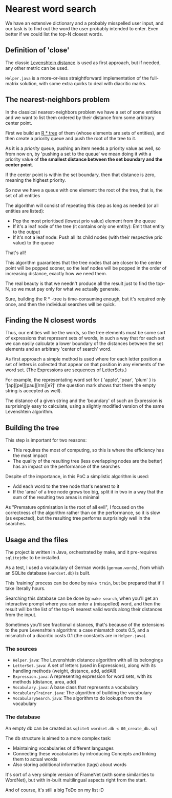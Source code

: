 # Nearest word search

We have an extensive dictionary and a probably misspelled user input, and our task is to find out the word the
user probably intended to enter. Even better if we could list the top-N closest words.


## Definition of 'close'

The classic [Levenshtein distance](https://en.wikipedia.org/wiki/Levenshtein_distance) is used as first approach, 
but if needed, any other metric can be used.

`Helper.java` is a more-or-less straightforward implementation of the full-matrix solution, with some extra quirks
to deal with diacritic marks.


## The nearest-neighbors problem

In the classical nearest-neighbors problem we have a set of some entities and we want to list them ordered by their
distance from some arbitrary center point.

First we build an [R * tree](https://en.wikipedia.org/wiki/R*_tree) of them (whose elements are sets of entities),
and then create a priority queue and push the root of the tree to it.

As it is a *priority* queue, pushing an item needs a priority value as well, so from now on, by 'pushing a set to the queue'
we mean doing it with a priority value of **the smallest distance between the set boundary and the center point**.

If the center point is within the set boundary, then that distance is zero, meaning the highest priority.

So now we have a queue with one element: the root of the tree, that is, the set of all entities

The algorithm will consist of repeating this step as long as needed (or all entities are listed):

* Pop the most prioritised (lowest prio value) element from the queue
* If it's a leaf node of the tree (it contains only one entity): Emit that entity to the output
* If it's not a leaf node: Push all its child nodes (with their respective prio value) to the queue

That's all!

This algorithm guarantees that the tree nodes that are closer to the center point will be popped sooner,
so the leaf nodes will be popped in the order of increasing distance, exactly how we need them.

The real beauty is that we needn't produce all the result just to find the top-N, so we must pay
only for what we actually generate.

Sure, building the R * -tree is time-consuming enough, but it's required only once, and then the
individual searches will be quick.


## Finding the N closest words

Thus, our entities will be the words, so the tree elements must be some sort of expressions that represent
sets of words, in such a way that for each set we can easily calculate a lower boundary of the distances
between the set elements and an arbitrary 'center of search' word.

As first approach a simple method is used where for each letter position a set of letters is collected
that appear on that position in any elements of the word set. (The Expressions are sequences of LetterSets.)

For example, the representating word set for { 'apple', 'pear', 'plum' } is '[ap][pel][pau][lrm][e?]'
(the question mark shows that there the empty string is accepted as well).

The distance of a given string and the 'boundary' of such an Expression is surprisingly easy to calculate,
using a slightly modified version of the same Levenshtein algorithm.


## Building the tree

This step is important for two reasons:

* This requires the most of computing, so this is where the efficiency has the most impact
* The quality of the resulting tree (less overlapping nodes are the better) has an impact on the performance of the searches

Despite of the importance, in this PoC a simplistic algorithm is used:

* Add each word to the tree node that's nearest to it
* If the 'area' of a tree node grows too big, split it in two in a way that the sum of the resulting two areas is minimal

As "Premature optimisation is the root of all evil", I focused on the correctness of the algorithm rather than on the
performance, so it is slow (as expected), but the resulting tree performs surprisingly well in the searches.


## Usage and the files

The project is written in Java, orchestrated by make, and it pre-requires `sqlitejdbc` to be installed.

As a test, I used a vocabulary of German words (`german.words`), from which an SQLite database (`wordset.db`) is built.

This 'training' process can be done by `make train`, but be prepared that it'll take literally hours.

Searching this database can be done by `make search`, when you'll get an interactive prompt where you can enter a (misspelled) word, and then the result will be the list of the top-N nearest valid words along their distances from the input.

Sometimes you'll see fractional distances, that's because of the extensions to the pure Levenshtein algorithm: a case mismatch costs 0.5, and a mismatch of a diacritic costs 0.1 (the constants are in `Helper.java`).


### The sources

* `Helper.java`: The Levenshtein distance algorithm with all its belongings
* `LetterSet.java`: A set of letters (used in Expressions), along with its handling methods (weight, distance, add, addAll)
* `Expression.java`: A representing expression for word sets, with its methods (distance, area, add)
* `Vocabulary.java`: A base class that represents a vocabulary
* `VocabularyTrainer.java`: The algorithm of building the vocabulary
* `VocabularySearch.java`: The algorithm to do lookups from the vocabulary


### The database

An empty db can be created as `sqlite3 wordset.db < 00_create_db.sql`

The db structure is aimed to a more complex task:

* Maintaining vocabularies of different languages
* Connecting these vocabularies by introducing Concepts and linking them to actual words
* Also storing additional information (tags) about words

It's sort of a very simple version of FrameNet (with some similarities to WordNet), but with in-built multilingual aspects right from the start.

And of course, it's still a big ToDo on my list :D


